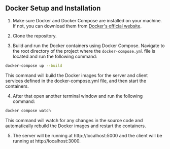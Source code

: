## Docker Setup and Installation

1. Make sure Docker and Docker Compose are installed on your machine. If not, you can download them from [Docker's official website](https://www.docker.com/products/docker-desktop).

2. Clone the repository.

3. Build and run the Docker containers using Docker Compose. Navigate to the root directory of the project where the `docker-compose.yml` file is located and run the following command:

```sh
docker-compose up --build
```

This command will build the Docker images for the server and client services defined in the docker-compose.yml file, and then start the containers.

4. After that open another terminal window and run the following command:

```sh
docker compose watch
```

This command will watch for any changes in the source code and automatically rebuild the Docker images and restart the containers.

5. The server will be running at http://localhost:5000 and the client will be running at http://localhost:3000.